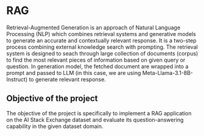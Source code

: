 # RAG

Retrieval-Augmented Generation is an approach of Natural Language Processing (NLP) which combines retrieval systems and generative models to generate an accurate and contextually relevant response. It is a two-step process combining external knowledge search with prompting. The retrieval system is designed to seach through large collection of documents (corpus) to find the most relevant pieces of information based on given query or question. In generation model, the fetched document are wrapped into a prompt and passed to LLM (in this case, we are using Meta-Llama-3.1-8B-Instruct) to generate relevant response.

## Objective of the project

The objective of the project is specifically to implement a RAG application on the AI Stack Exchange dataset and evaluate its question-answering capability in the given dataset domain.
